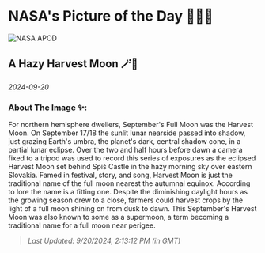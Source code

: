 
# NASA's Picture of the Day 🧑‍🚀💫

  ![NASA APOD](https://apod.nasa.gov/apod/image/2409/2024_09_18_ZM_Spis_50mm-Pano_Postupka_1500px.png)
  
  ## A Hazy Harvest Moon 🪄🌌
  
  _2024-09-20_
  
  ### About The Image ✨: 
  
  For northern hemisphere dwellers, September's Full Moon was the Harvest Moon. On September 17/18 the sunlit lunar nearside passed into shadow, just grazing Earth's umbra, the planet's dark, central shadow cone, in a partial lunar eclipse. Over the two and half hours before dawn a camera fixed to a tripod was used to record this series of exposures as the eclipsed Harvest Moon set behind Spiš Castle in the hazy morning sky over eastern Slovakia. Famed in festival, story, and song, Harvest Moon is just the traditional name of the full moon nearest the autumnal equinox.  According to lore the name is a fitting one. Despite the diminishing daylight hours as the growing season drew to a close, farmers could harvest crops by the light of a full moon shining on from dusk to dawn. This September's Harvest Moon was also known to some as a supermoon, a term becoming a traditional name for a full moon near perigee.
  
  
  
  > _Last Updated: 9/20/2024, 2:13:12 PM (in GMT)_
  
